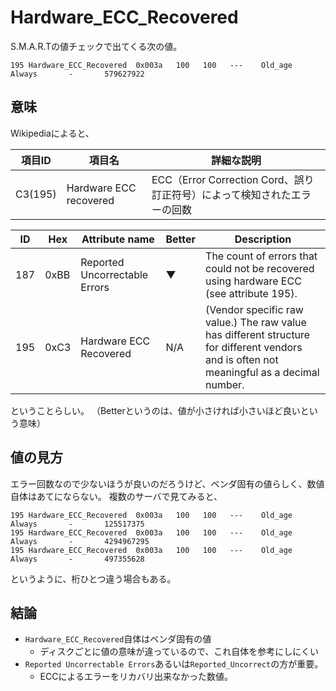 # Hardware_ECC_Recovered

S.M.A.R.Tの値チェックで出てくる次の値。

```
195 Hardware_ECC_Recovered  0x003a   100   100   ---    Old_age   Always       -       579627922
```

## 意味

Wikipediaによると、

項目ID | 項目名 | 詳細な説明
------|-------|---------
C3(195) | Hardware ECC recovered | ECC（Error Correction Cord、誤り訂正符号）によって検知されたエラーの回数

ID | Hex | Attribute name | Better | Description
---|-----|----------------|--------|------------
187 | 0xBB | Reported Uncorrectable Errors | ▼ |  The count of errors that could not be recovered using hardware ECC (see attribute 195).
195 | 0xC3 | Hardware ECC Recovered | N/A | (Vendor specific raw value.) The raw value has different structure for different vendors and is often not meaningful as a decimal number.

ということらしい。
（Betterというのは、値が小さければ小さいほど良いという意味）

## 値の見方

エラー回数なので少ないほうが良いのだろうけど、ベンダ固有の値らしく、数値自体はあてにならない。
複数のサーバで見てみると、

```
195 Hardware_ECC_Recovered  0x003a   100   100   ---    Old_age   Always       -       125517375
195 Hardware_ECC_Recovered  0x003a   100   100   ---    Old_age   Always       -       4294967295
195 Hardware_ECC_Recovered  0x003a   100   100   ---    Old_age   Always       -       497355628
```

というように、桁ひとつ違う場合もある。

## 結論

 * `Hardware_ECC_Recovered`自体はベンダ固有の値
   * ディスクごとに値の意味が違っているので、これ自体を参考にしにくい
 * `Reported Uncorrectable Errors`あるいは`Reported_Uncorrect`の方が重要。
   * ECCによるエラーをリカバリ出来なかった数値。
